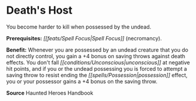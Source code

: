 ﻿---
cssclass: [feats]

---
# Death's Host

You become harder to kill when possessed by the undead.

**Prerequisites:** _[[feats/Spell Focus|Spell Focus]]_ (necromancy).

**Benefit:** Whenever you are possessed by an undead creature that you do not directly control, you gain a +4 bonus on saving throws against death effects. You don't fall _[[conditions/Unconscious|unconscious]]_ at negative hit points, and if you or the undead possessing you is forced to attempt a saving throw to resist ending the _[[spells/Possession|possession]]_ effect, you or your possessor gains a +4 bonus on the saving throw.

**Source** Haunted Heroes Handbook